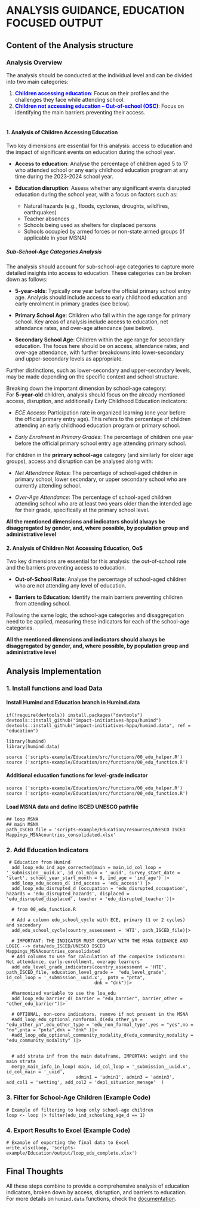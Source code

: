 # ANALYSIS GUIDANCE, EDUCATION FOCUSED OUTPUT

## Content of the Analysis structure 
### Analysis Overview

The analysis should be conducted at the individual level and can be divided into two main categories:<br>
1. <span style="color:blue">**Children accessing education**</span>: Focus on their profiles and the challenges they face while attending school.<br>
2. <span style="color:blue">**Children not accessing education – Out-of-school (OSC)**</span>: Focus on identifying the main barriers preventing their access.<br><br>

#### **1. Analysis of Children Accessing Education**
Two key dimensions are essential for this analysis: access to education and the impact of significant events on education during the school year.<br>

- **Access to education**: Analyse the percentage of children aged 5 to 17 who attended school or any early childhood education program at any time during the 2023-2024 school year.

- **Education disruption**: Assess whether any significant events disrupted education during the school year, with a focus on factors such as:

  - Natural hazards (e.g., floods, cyclones, droughts, wildfires, earthquakes)
  - Teacher absences
  - Schools being used as shelters for displaced persons
  - Schools occupied by armed forces or non-state armed groups (if applicable in your MSNA)

##### Sub-School-Age Categories Analysis
The analysis should account for sub-school-age categories to capture more detailed insights into access to education. These categories can be broken down as follows:<br>

-	**5-year-olds**: Typically one year before the official primary school entry age. Analysis should include access to early childhood education and early enrolment in primary grades (see below).

-	**Primary School Age**: Children who fall within the age range for primary school. Key areas of analysis include access to education, net attendance rates, and over-age attendance (see below).

-	**Secondary School Age**: Children within the age range for secondary education. The focus here should be on access, attendance rates, and over-age attendance, with further breakdowns into lower-secondary and upper-secondary levels as appropriate.

Further distinctions, such as lower-secondary and upper-secondary levels, may be made depending on the specific context and school structure.

Breaking down the important dimension by school-age category:<br>
For **5-year-old** children, analysis should focus on the already mentioned access, disruption, and additionally Early Childhood Education indicators:

-	*ECE Access*: Participation rate in organized learning (one year before the official primary entry age). This refers to the percentage of children attending an early childhood education program or primary school.

-	*Early Enrolment in Primary Grades*: The percentage of children one year before the official primary school entry age attending primary school.

For children in the **primary school-age** category (and similarly for older age groups), access and disruption can be analysed along with:

-	*Net Attendance Rates*: The percentage of school-aged children in primary school, lower secondary, or upper secondary school who are currently attending school.

-	*Over-Age Attendance*: The percentage of school-aged children attending school who are at least two years older than the intended age for their grade, specifically at the primary school level.

**All the mentioned dimensions and indicators should always be disaggregated by gender, and, where possible, by population group and administrative level**

#### **2. Analysis of Children Not Accessing Education, OoS**
Two key dimensions are essential for this analysis: the out-of-school rate and the barriers preventing access to education.

- **Out-of-School Rate**: Analyse the percentage of school-aged children who are not attending any level of education.

- **Barriers to Education**: Identify the main barriers preventing children from attending school.

Following the same logic, the school-age categories and disaggregation need to be applied, measuring these indicators for each of the school-age categories.

**All the mentioned dimensions and indicators should always be disaggregated by gender, and, where possible, by population group and administrative level**


## Analysis Implementation

### 1. Install functions and load Data
#### Install Humind and Education branch in Humind.data
```
if(!require(devtools)) install.packages("devtools")
devtools::install_github("impact-initiatives-hppu/humind")
devtools::install_github("impact-initiatives-hppu/humind.data", ref = "education")

library(humind) 
library(humind.data)

source ('scripts-example/Education/src/functions/00_edu_helper.R')
source ('scripts-example/Education/src/functions/00_edu_function.R')
```
#### Additional education functions for level-grade indicator
```
source ('scripts-example/Education/src/functions/00_edu_helper.R')
source ('scripts-example/Education/src/functions/00_edu_function.R')
```
#### Load MSNA data and define ISCED UNESCO pathfile
```
## loop MSNA
## main MSNA
path_ISCED_file = 'scripts-example/Education/resources/UNESCO ISCED Mappings_MSNAcountries_consolidated.xlsx'
```

### 2. Add Education Indicators

```
 # Education from Humind
  add_loop_edu_ind_age_corrected(main = main,id_col_loop = '_submission__uuid.x', id_col_main = '_uuid', survey_start_date = 'start', school_year_start_month = 9, ind_age = 'ind_age') |>
  add_loop_edu_access_d( ind_access = 'edu_access') |>
  add_loop_edu_disrupted_d (occupation = 'edu_disrupted_occupation', hazards = 'edu_disrupted_hazards', displaced = 'edu_disrupted_displaced', teacher = 'edu_disrupted_teacher')|>

  # from 00_edu_function.R

  # Add a column edu_school_cycle with ECE, primary (1 or 2 cycles) and secondary
  add_edu_school_cycle(country_assessment = 'HTI', path_ISCED_file)|>

  # IMPORTANT: THE INDICATOR MUST COMPLAY WITH THE MSNA GUIDANCE AND LOGIC --> data/edu_ISCED/UNESCO ISCED Mappings_MSNAcountries_consolidated
  # Add columns to use for calculation of the composite indicators: Net attendance, early-enrollment, overage learners
  add_edu_level_grade_indicators(country_assessment = 'HTI', path_ISCED_file, education_level_grade =  "edu_level_grade", id_col_loop = '_submission__uuid.x',  pnta = "pnta",
                                 dnk = "dnk")|>

  #harmonized variable to use the loa_edu
  add_loop_edu_barrier_d( barrier = "edu_barrier", barrier_other = "other_edu_barrier")|>

  # OPTIONAL, non-core indicators, remove if not present in the MSNA
  #add_loop_edu_optional_nonformal_d(edu_other_yn = "edu_other_yn",edu_other_type = 'edu_non_formal_type',yes = "yes",no = "no",pnta = "pnta",dnk = "dnk" )|>
  #add_loop_edu_optional_community_modality_d(edu_community_modality = "edu_community_modality" )|>


  # add strata inf from the main dataframe, IMPORTAN: weight and the main strata
  merge_main_info_in_loop( main, id_col_loop = '_submission__uuid.x', id_col_main = '_uuid',
                          admin1 = 'admin1', admin3 = 'admin3',  add_col1 = 'setting', add_col2 = 'depl_situation_menage'  )
```

### 3. Filter for School-Age Children (Example Code)

```
# Example of filtering to keep only school-age children
loop <- loop |> filter(edu_ind_schooling_age_d == 1)
```

### 4. Export Results to Excel (Example Code)

```
# Example of exporting the final data to Excel
write.xlsx(loop, 'scripts-example/Education/output/loop_edu_complete.xlsx')
```

## Final Thoughts

All these steps combine to provide a comprehensive analysis of education indicators, broken down by access, disruption, and barriers to education. For more details on `humind.data` functions, check the [documentation](https://github.com/impact-initiatives-hppu/humind).
